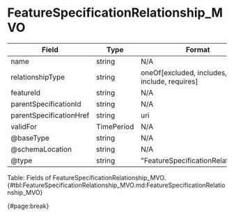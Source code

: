 <!--
    ATTENTION: This file was generated via gradle!
               Do NOT manually edit this file! Any such changes will be overwritten!
-->

# FeatureSpecificationRelationship_MVO

| Field | Type | Format | Required |
| ------- | ------- | ------- | --- |
| name | string | N/A | Yes |
| relationshipType | string | oneOf[excluded, includes, may include, requires] | Yes |
| featureId | string | N/A | No |
| parentSpecificationId | string | N/A | No |
| parentSpecificationHref | string | uri | No |
| validFor | TimePeriod | N/A | No |
| @baseType | string | N/A | No |
| @schemaLocation | string | N/A | No |
| @type | string | "FeatureSpecificationRelationship" | Yes |

Table: Fields of FeatureSpecificationRelationship_MVO. {#tbl:FeatureSpecificationRelationship_MVO.md:FeatureSpecificationRelationship_MVO}

{#page:break}
